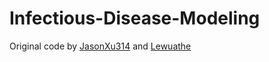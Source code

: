 # Infectious-Disease-Modeling

Original code by [JasonXu314](https://github.com/JasonXu314/covid-19-project/) and [Lewuathe](https://github.com/Lewuathe/COVID19-SIR)
